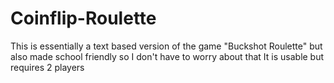 # Coinflip-Roulette
This is essentially a text based version of the game "Buckshot Roulette" but also made school friendly so I don't have to worry about that
It is usable but requires 2 players

